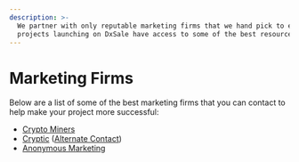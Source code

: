 ```yaml
---
description: >-
  We partner with only reputable marketing firms that we hand pick to ensure
  projects launching on DxSale have access to some of the best resources!
---
```


# Marketing Firms

Below are a list of some of the best marketing firms that you can contact to help make your project more successful:

* [Crypto Miners](https://bio.link/CryptoMiners)
* [Cryptic](https://crypticweb3.com) ([Alternate Contact](https://t.me/prismacryptic))
* [Anonymous Marketing](https://www.anonymousgroup.net)&#x20;


